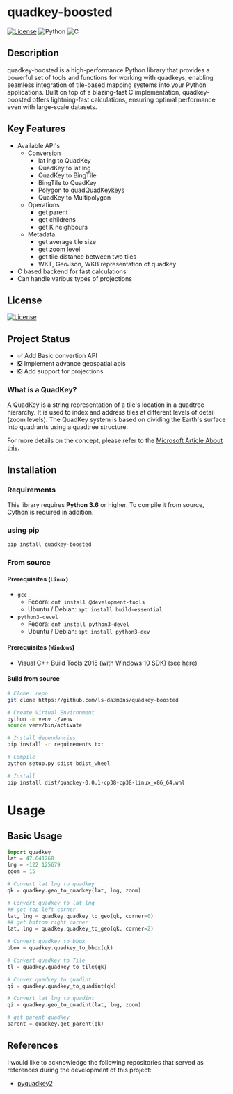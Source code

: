 
# quadkey-boosted
[![License](https://img.shields.io/badge/License-Apache_2.0-green.svg)](https://opensource.org/licenses/Apache-2.0)
![Python](https://img.shields.io/badge/python-3670A0?style=for-the-badge&logo=python&logoColor=ffdd54)
![C](https://img.shields.io/badge/c-%2300599C.svg?style=for-the-badge&logo=c&logoColor=white)
## Description
quadkey-boosted is a high-performance Python library that provides a powerful set of tools and functions for working with quadkeys, enabling seamless integration of tile-based mapping systems into your Python applications. Built on top of a blazing-fast C implementation, quadkey-boosted offers lightning-fast calculations, ensuring optimal performance even with large-scale datasets.

## Key Features
 * Available API's
   * Conversion
      * lat lng to QuadKey
      * QuadKey to lat lng
      * QuadKey to BingTile
      * BingTile to QuadKey
      * Polygon to quadQuadKeykeys
      * QuadKey to Multipolygon
   * Operations
      * get parent
      * get childrens
      * get K neighbours
   * Metadata
      * get average tile size
      * get zoom level
      * get tile distance between two tiles
      * WKT, GeoJson, WKB representation of quadkey
 * C based backend for fast calculations
 * Can handle various types of projections

## License

[![License](https://img.shields.io/badge/License-Apache_2.0-green.svg)](https://opensource.org/licenses/Apache-2.0)

## Project Status
 * ✅ Add Basic convertion API
 * ❎ Implement advance geospatial apis
 * ❎ Add support for projections

### What is a QuadKey?

A QuadKey is a string representation of a tile's location in a quadtree hierarchy. It is used to index and address tiles at different levels of detail (zoom levels). The QuadKey system is based on dividing the Earth's surface into quadrants using a quadtree structure.

For more details on the concept, please refer to
the [Microsoft Article About this](https://docs.microsoft.com/en-us/bingmaps/articles/bing-maps-tile-system).

## Installation
### Requirements
   This library requires **Python 3.6** or higher. To compile it from source, Cython is required in addition.

### using pip
```bash
pip install quadkey-boosted
```
### From source
#### Prerequisites (`Linux`)
* `gcc`
    * Fedora: `dnf install @development-tools`
    * Ubuntu / Debian: `apt install build-essential`
* `python3-devel`
    * Fedora: `dnf install python3-devel`
    * Ubuntu / Debian: `apt install python3-dev`

#### Prerequisites (`Windows`)
* Visual C++ Build Tools 2015 (with Windows 10 SDK) (see [here](https://devblogs.microsoft.com/python/unable-to-find-vcvarsall-bat/#i-need-a-package-that-has-no-wheel-what-can-i-do))
#### Build from source
```bash
# Clone  repo
git clone https://github.com/ls-da3m0ns/quadkey-boosted

# Create Virtual Environment
python -m venv ./venv
source venv/bin/activate

# Install dependencies
pip install -r requirements.txt

# Compile 
python setup.py sdist bdist_wheel

# Install 
pip install dist/quadkey-0.0.1-cp38-cp38-linux_x86_64.whl
```
# Usage
## Basic Usage
```python
import quadkey
lat = 47.641268
lng = -122.125679
zoom = 15

# Convert lat lng to quadkey
qk = quadkey.geo_to_quadkey(lat, lng, zoom)

# Convert quadkey to lat lng
## get top left corner
lat, lng = quadkey.quadkey_to_geo(qk, corner=0)
## get bottom right corner
lat, lng = quadkey.quadkey_to_geo(qk, corner=2)

# Convert quadkey to bbox
bbox = quadkey.quadkey_to_bbox(qk)

# Convert quadkey to Tile
tl = quadkey.quadkey_to_tile(qk)

# Conver quadkey to quadint
qi = quadkey.quadkey_to_quadint(qk)

# Convert lat lng to quadint
qi = quadkey.geo_to_quadint(lat, lng, zoom)

# get parent quadkey
parent = quadkey.get_parent(qk)
```

## References

I would like to acknowledge the following repositories that served as references during the development of this project:
 - [pyquadkey2](https://github.com/muety/pyquadkey2)
